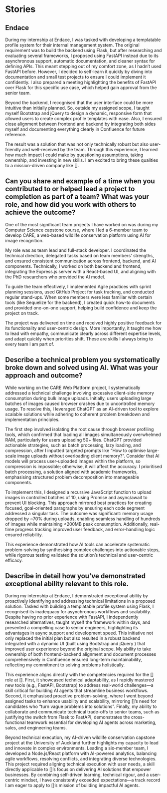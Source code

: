 # Stories
## Endace
During my internship at Endace, I was tasked with developing a templatable profile system for their internal management system. The original requirement was to build the backend using Flask, but after researching and evaluating several frameworks, I proposed using FastAPI instead due to its asynchronous support, automatic documentation, and cleaner syntax for defining APIs. This meant stepping out of my comfort zone, as I hadn’t used FastAPI before. However, I decided to self-learn it quickly by diving into documentation and small test projects to ensure I could implement it confidently. I also prepared a meeting highlighting the benefits of FastAPI over Flask for this specific use case, which helped gain approval from the senior team.  

Beyond the backend, I recognised that the user interface could be more intuitive than initially planned. So, outside my assigned scope, I taught myself Bootstrap and jQuery to design a dynamic, responsive form that allowed users to create complex profile templates with ease. Also, I ensured close alignment between frontend and backend by integrating both sides myself and documenting everything clearly in Confluence for future reference.  

The result was a solution that was not only technically robust but also user-friendly and well-received by the team. Through this experience, I learned how much impact I could make by questioning assumptions, taking ownership, and investing in new skills. I am excited to bring these qualities to a mission-driven company like [].  

## Can you share and example of a time when you contributed to or helped lead a project to completion as part of a team? What was your role, and how did you work with others to achieve the outcome?
One of the most significant team projects I have worked on was during my Computer Science capstone course, where I led a 6-member team to develop CARE, a web-based wildlife conservation platform using AI for image recognition.  

My role was as team lead and full-stack developer. I coordinated the technical direction, delegated tasks based on team members' strengths, and ensured consistent communication across frontend, backend, and AI components. Technically, I worked on both backend and frontend, integrating the Express.js server with a React-based UI, and aligning with the PhD researchers who provided the AI model.  

To guide the team effectively, I implemented Agile practices with sprint planning sessions, used GitHub Project for task tracking, and conducted regular stand-ups. When some members were less familiar with certain tools (like Sequelize for the backend), I created quick how-to documents and provided one-on-one support, helping build confidence and keep the project on track.  

The project was delivered on time and received highly positive feedback for its functionality and user-centric design. More importantly, it taught me how to lead with empathy, communicate clearly across different expertise levels, and adapt quickly when priorities shift. These are skills I always bring to every team I am part of.  

## Describe a technical problem you systematically broke down and solved using AI. What was your approach and outcome?
While working on the CARE Web Platform project, I systematically addressed a technical challenge involving excessive client-side memory consumption during bulk image uploads. Initially, users uploading large batches of images caused browser crashes due to uncontrolled memory usage. To resolve this, I leveraged ChatGPT as an AI-driven tool to explore scalable solutions while adhering to coherent problem breakdown and implementation principles.  

The first step involved isolating the root cause through browser profiling tools, which confirmed that loading all images simultaneously overwhelmed RAM, particularly for users uploading 50+ files. ChatGPT provided actionable strategies, such as batch processing, lazy loading, and compression, after I inputted targeted prompts like “How to optimise large-scale image uploads without overloading client memory?”. Consider that AI models will process user-uploaded images within the platform, so compression is impossible; otherwise, it will affect the accuracy. I prioritised batch processing, a solution aligned with academic frameworks, emphasising structured problem decomposition into manageable components.  

To implement this, I designed a recursive JavaScript function to upload images in controlled batches of 10, using Promise and async/await to prevent UI blocking. This approach mirrored best practices for creating focused, goal-oriented paragraphs by ensuring each code segment addressed a singular task. The outcome was significant: memory usage dropped by ~70% during uploads, enabling seamless handling of hundreds of images while maintaining <200MB peak consumption. Additionally, real-time progress tracking improved user feedback, and error-handling logic ensured reliability.  

This experience demonstrated how AI tools can accelerate systematic problem-solving by synthesising complex challenges into actionable steps, while rigorous testing validated the solution’s technical and user-centric efficacy.  

## Describe in detail how you've demonstrated exceptional ability relevant to this role.
During my internship at Endace, I demonstrated exceptional ability by proactively identifying and addressing technical limitations in a proposed solution. Tasked with building a templatable profile system using Flask, I recognised its inadequacy for asynchronous workflows and scalability. Despite having no prior experience with FastAPI, I independently researched alternatives, taught myself the framework within days, and presented a compelling case to senior engineers, highlighting its advantages in async support and development speed. This initiative not only replaced the initial plan but also resulted in a robust backend integrated with a dynamic UI (built using Bootstrap and jQuery ) that improved user experience beyond the original scope. My ability to take ownership of both frontend-backend alignment and document processes comprehensively in Confluence ensured long-term maintainability, reflecting my commitment to solving problems holistically.  

This experience aligns directly with the competencies required for the [] role at []. First, it showcased technical adaptability, as I rapidly mastered new tools (e.g., FastAPI, Bootstrap) to address real-world challenges—a skill critical for building AI agents that streamline business workflows. Second, it emphasised proactive problem-solving, where I went beyond assigned tasks to enhance usability and scalability, mirroring []’s need for candidates who “turn vague problems into solutions”. Finally, my ability to collaborate and communicate technical trade-offs to senior teams, such as justifying the switch from Flask to FastAPI, demonstrates the cross-functional teamwork essential for developing AI agents across marketing, sales, and engineering teams.  

Beyond technical execution, my AI-driven wildlife conservation capstone project at the University of Auckland further highlights my capacity to lead and innovate in complex environments. Leading a six-member team, I developed a Node.js/React platform with AI-powered analytics, balancing agile workflows, resolving conflicts, and integrating diverse technologies. This project required aligning technical execution with user needs, a skill directly applicable to []’s focus on delivering AI solutions that empower businesses. By combining self-driven learning, technical rigour, and a user-centric mindset, I have consistently exceeded expectations—a track record I am eager to apply to []’s mission of building impactful AI agents.  
